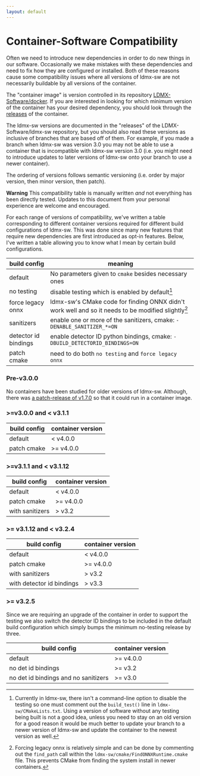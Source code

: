 ```yaml
---
layout: default
---
```


# Container-Software Compatibility

Often we need to introduce new dependencies in order to do new things
in our software. Occasionally we make mistakes with these dependencies
and need to fix how they are configured or installed. Both of these
reasons cause some compatibility issues where all versions of ldmx-sw
are not necessarily buildable by all versions of the container.

The "container image" is version controlled in its repository 
[LDMX-Software/docker](https://github.com/LDMX-Software/docker).
If you are interested in looking for which minimum version of the container 
has your desired dependency, you should look through the 
[releases](https://github.com/LDMX-Software/docker/releases) of the container.

The ldmx-sw versions are documented in the "releases" of the LDMX-Software/ldmx-sw repository,
but you should also read these versions as inclusive of branches that are based off of them.
For example, if you made a branch when ldmx-sw was version 3.0 you may not be able to use
a container that is incompatible with ldmx-sw version 3.0 (i.e. you might need to introduce
updates to later versions of ldmx-sw onto your branch to use a newer container).

The ordering of versions follows semantic versioning 
(i.e. order by major version, then minor version, then patch). 

**Warning** This compatibility table is manually written _and_ not everything has been
directly tested. Updates to this document from your personal experience are welcome
and encouraged.

For each range of versions of compatibility, we've written a table corresponding
to different container versions required for different build configurations of
ldmx-sw. This was done since many new features that require new dependencies
are first introduced as opt-in features. Below, I've written a table
allowing you to know what I mean by certain build configurations.

build config | meaning
-------------|---------
default      | No parameters given to `cmake` besides necessary ones
no testing   | disable testing which is enabled by default[^1]
force legacy onnx | ldmx-sw's CMake code for finding ONNX didn't work well and so it needs to be modified slightly[^2]
sanitizers | enable one or more of the sanitizers, cmake: `-DENABLE_SANITIZER_*=ON`
detector id bindings | enable detector ID python bindings, cmake: `-DBUILD_DETECTORID_BINDINGS=ON`
patch cmake | need to do both `no testing` and `force legacy onnx`

[^1]: Currently in ldmx-sw, there isn't a command-line option to disable the
      testing so one must comment out the `build_test()` line in `ldmx-sw/CMakeLists.txt`.
      Using a version of software without any testing being built is not a good idea,
      unless you need to stay on an old version for a good reason it would be much 
      better to update your branch to a newer version of ldmx-sw and update the container
      to the newest version as well.

[^2]: Forcing legacy onnx is relatively simple and can be done by commenting out the
      `find_path` call within the `ldmx-sw/cmake/FindONNXRuntime.cmake` file. This
      prevents CMake from finding the system install in newer containers.

### Pre-v3.0.0
No containers have been studied for older versions of ldmx-sw.
Although, there was 
[a patch-release of v1.7.0](https://github.com/LDMX-Software/ldmx-sw/releases/tag/v1.7.1) 
so that it could run in a container image.

### >=v3.0.0 and < v3.1.1

build config | container version
---|---
default | < v4.0.0
patch cmake | >= v4.0.0

### >=v3.1.1 and < v3.1.12

build config | container version
---|---
default | < v4.0.0
patch cmake | >= v4.0.0
with sanitizers | > v3.2

### >= v3.1.12 and < v3.2.4

build config | container version
---|---
default | < v4.0.0
patch cmake | >= v4.0.0
with sanitizers | > v3.2
with detector id bindings | > v3.3

### >= v3.2.5
Since we are requiring an upgrade of the container
in order to support the testing we also switch the
detector ID bindings to be included in the default
build configuration which simply bumps the minimum
no-testing release by three.

build config | container version
---|---
default | >= v4.0.0
no det id bindings | >= v3.2
no det id bindings and no sanitizers | >= v3.0
